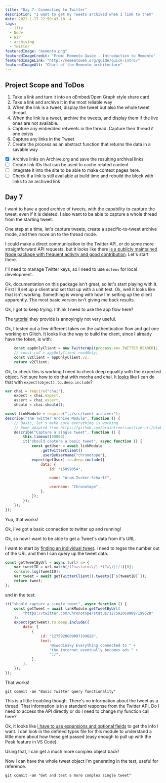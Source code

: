```yaml
---
title: "Day 7: Connecting to Twitter"
description: "I want to get my Tweets archived when I link to them"
date: 2022-1-17 22:59:43.10 -4
tags:
  - 11ty
  - Node
  - WiP
  - archiving
  - Twitter
featuredImage: "memento.png"
featuredImageCredit: "From: Memento Guide - Introduction to Memento"
featuredImageLink: "http://mementoweb.org/guide/quick-intro/"
featuredImageAlt: "Chart of the Memento architecture"
---
```


## Project Scope and ToDos

1. Take a link and turn it into an oEmbed/Open Graph style share card
2. Take a link and archive it in the most reliable way
3. When the link is a tweet, display the tweet but also the whole tweet thread.
4. When the link is a tweet, archive the tweets, and display them if the live ones are not available.
5. Capture any embedded retweets in the thread. Capture their thread if one exists
6. Capture any links in the Tweet
7. Create the process as an abstract function that returns the data in a savable way

- [x] Archive links on Archive.org and save the resulting archival links
- [ ] Create link IDs that can be used to cache related content
- [ ] Integrate it into the site to be able to make context pages here.
- [ ] Check if a link is still available at build time and rebuild the block with links to an archived link

## Day 7

I want to have a good archive of tweets, with the capability to capture the tweet, even if it is deleted. I also want to be able to capture a whole thread from the starting tweet.

One step at a time, let's capture tweets, create a specific-to-tweet archive mode, and then move on to the thread mode.

I could make a direct communication to the Twitter API, or do some more straightforward API requests, but it looks like there [is a publicly maintained Node package with frequent activity and good contribution](https://github.com/PLhery/node-twitter-api-v2). Let's start there.

I'll need to manage Twitter keys, so I need to use `dotenv` for local development.

Ok, documentation on this package isn't great, so let's start playing with it. First I'll set up a client and set that up with a unit test. Ok, well it looks like that isn't working. Something is wrong with how I'm setting up the client apparently. The most basic version isn't giving me back results.

Ok, I got to keep trying. I think I need to use the app flow here?

The [tutorial](https://github.com/plhery/node-twitter-api-v2/blob/HEAD/doc/basics.md) they provide is annoyingly not very useful.

Ok, I tested out a few different takes on the authentication flow and got one working on Glitch. It looks like the way to build the client, since I already have the token, is with:

```javascript
	const appOnlyClient = new TwitterApi(process.env.TWITTER_BEARER);
	// const roC = appOnlyClient.readOnly;
	const v2Client = appOnlyClient.v2;
	return v2Client;
```

Ok, to check this is working I need to check deep equality with the expected object. Not sure how to do that with mocha and chai. It [looks](https://medium.com/building-ibotta/testing-arrays-and-objects-with-chai-js-4b372310fe6d) like I can do that with `expect(object).to.deep.include`?

```javascript
var chai = require("chai"),
	expect = chai.expect,
	assert = chai.assert,
	should = chai.should();

const linkModule = require("../src/tweet-archiver");
describe("The Twitter Archive Module", function () {
	// Basic, let's make sure everything is working
	// Some adapted from https://github.com/braintree/sanitize-url/blob/main/src/__tests__/test.ts
	describe("Capture a single tweet", function () {
		this.timeout(60000);
		it("should capture a basic tweet", async function () {
			const getUser = await linkModule
				.getTwitterClient()
				.userByUsername("chronotope");
			expect(getUser).to.deep.include({
				data: {
					id: "15099054",

					name: "Aram Zucker-Scharff",

					username: "Chronotope",
				},
			});
		});
	});
});
```

Yup, that works!

Ok, I've got a basic connection to twitter up and running!

Ok, so now I want to be able to get a Tweet's data from it's URL.

I want to start by [finding an individual tweet](https://github.com/PLhery/node-twitter-api-v2/blob/f4bea02d21b70faabb80973d34dc4ee545da9bf1/doc/v2.md#lookup-for-tweets). I need to regex the number out of the URL and then I can query up the tweet data.


```javascript
const getTweetByUrl = async (url) => {
	var tweetID = url.match(/(?<=status\/).*(?=\/|)/i)[0];
	console.log(tweetID);
	var tweet = await getTwitterClient().tweets([`${tweetID}`]);
	return tweet;
};
```

and in the test:

```javascript
it("should capture a single tweet", async function () {
	const getTweet = await linkModule.getTweetByUrl(
		"https://twitter.com/Chronotope/status/1275920609097199628"
	);
	expect(getTweet).to.deep.include({
		data: [
			{
				id: "1275920609097199628",
				text:
					"@swodinsky Everything connected to " +
					"the internet eventually becomes ads " +
					":/",
			},
		],
	});
});
```

That works!

`git commit -am "Basic Twitter query functionality"`

This is a little troubling though. There's no information about the tweet as a thread. That information is in a standard response from the Twitter API. Do I need to access the API directly or do I need to change my function call here?

Ok, it looks like [I have to use expansions and optional fields](https://developer.twitter.com/en/docs/twitter-api/tweets/lookup/api-reference/get-tweets) to get the info I want. I can look in the defined types file for this module to understand a little more about how these get passed (easy enough to pull up with the Peak feature in VS Code).

Using that, I can get a much more complex object back!

Now I can have the whole tweet object I'm generating in the test, useful for reference.

`git commit -am "Get and test a more complex single tweet"`
